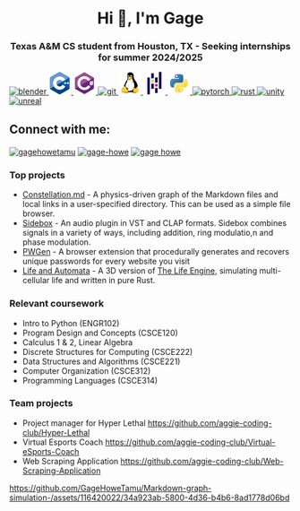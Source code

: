 <h1 align="center">Hi 👋, I'm Gage</h1>
<h3 align="center">Texas A&M CS student from Houston, TX - Seeking internships for summer 2024/2025</h3>

 [//]: # (<p align="left"> <a href="https://github.com/ryo-ma/github-profile-trophy"><img src="https://github-profile-trophy.vercel.app/?username=gagehowetamu" alt="gagehowetamu" /></a> </p>)

[//]: #  (https://codeforces.com/profile/ghowe)

<p align="left"> <a href="https://www.blender.org/" target="_blank" rel="noreferrer"> <img src="https://download.blender.org/branding/community/blender_community_badge_white.svg" alt="blender" width="40" height="40"/> </a> <a href="https://www.w3schools.com/cpp/" target="_blank" rel="noreferrer"> <img src="https://raw.githubusercontent.com/devicons/devicon/master/icons/cplusplus/cplusplus-original.svg" alt="cplusplus" width="40" height="40"/> </a> <a href="https://www.w3schools.com/cs/" target="_blank" rel="noreferrer"> <img src="https://raw.githubusercontent.com/devicons/devicon/master/icons/csharp/csharp-original.svg" alt="csharp" width="40" height="40"/> </a> <a href="https://git-scm.com/" target="_blank" rel="noreferrer"> <img src="https://www.vectorlogo.zone/logos/git-scm/git-scm-icon.svg" alt="git" width="40" height="40"/> </a> <a href="https://www.linux.org/" target="_blank" rel="noreferrer"> <img src="https://raw.githubusercontent.com/devicons/devicon/master/icons/linux/linux-original.svg" alt="linux" width="40" height="40"/> </a> <a href="https://pandas.pydata.org/" target="_blank" rel="noreferrer"> <img src="https://raw.githubusercontent.com/devicons/devicon/2ae2a900d2f041da66e950e4d48052658d850630/icons/pandas/pandas-original.svg" alt="pandas" width="40" height="40"/> </a> <a href="https://www.python.org" target="_blank" rel="noreferrer"> <img src="https://raw.githubusercontent.com/devicons/devicon/master/icons/python/python-original.svg" alt="python" width="40" height="40"/> </a> <a href="https://pytorch.org/" target="_blank" rel="noreferrer"> <img src="https://www.vectorlogo.zone/logos/pytorch/pytorch-icon.svg" alt="pytorch" width="40" height="40"/> </a> <a href="https://www.rust-lang.org" target="_blank" rel="noreferrer"> <img src="https://www.rust-lang.org/static/images/rust-logo-blk.svg" alt="rust" width="40" height="40"/> </a> <a href="https://unity.com/" target="_blank" rel="noreferrer"> <img src="https://www.vectorlogo.zone/logos/unity3d/unity3d-icon.svg" alt="unity" width="40" height="40"/> </a> <a href="https://unrealengine.com/" target="_blank" rel="noreferrer"> <img src="https://raw.githubusercontent.com/kenangundogan/fontisto/036b7eca71aab1bef8e6a0518f7329f13ed62f6b/icons/svg/brand/unreal-engine.svg" alt="unreal" width="40" height="40"/> </a> </p>

<h2 align="left">Connect with me:</h2>
<p align="left">
<a href="https://dev.to/gagehowetamu" target="blank"><img align="center" src="https://raw.githubusercontent.com/rahuldkjain/github-profile-readme-generator/master/src/images/icons/Social/devto.svg" alt="gagehowetamu" height="30" width="40" /></a>
<a href="https://linkedin.com/in/gage-howe" target="blank"><img align="center" src="https://raw.githubusercontent.com/rahuldkjain/github-profile-readme-generator/master/src/images/icons/Social/linked-in-alt.svg" alt="gage-howe" height="30" width="40" /></a>
<a href="https://www.leetcode.com/gage howe" target="blank"><img align="center" src="https://raw.githubusercontent.com/rahuldkjain/github-profile-readme-generator/master/src/images/icons/Social/leet-code.svg" alt="gage howe" height="30" width="40" /></a>  

### Top projects

* [Constellation.md](https://github.com/GageHoweTamu/Constellation.md) - A physics-driven graph of the Markdown files and local links in a user-specified directory. This can be used as a simple file browser.
* [Sidebox](https://github.com/GageHoweTamu/Sidebox) - An audio plugin in VST and CLAP formats. Sidebox combines signals in a variety of ways, including addition, ring modulatio,n and phase modulation.
* [PWGen](https://github.com/GageHoweTamu/PWGen) - A browser extension that procedurally generates and recovers unique passwords for every website you visit
* [Life and Automata](https://github.com/GageHoweTamu/Life-Automata-3D) - A 3D version of [The Life Engine,](https://thelifeengine.net/) simulating multi-cellular life and written in pure Rust.

### Relevant coursework
* Intro to Python (ENGR102)
* Program Design and Concepts (CSCE120)
* Calculus 1 & 2, Linear Algebra
* Discrete Structures for Computing (CSCE222)
* Data Structures and Algorithms (CSCE221)
* Computer Organization (CSCE312)
* Programming Languages (CSCE314)

### Team projects

* Project manager for Hyper Lethal    https://github.com/aggie-coding-club/Hyper-Lethal    
* Virtual Esports Coach     https://github.com/aggie-coding-club/Virtual-eSports-Coach
* Web Scraping Application    https://github.com/aggie-coding-club/Web-Scraping-Application

https://github.com/GageHoweTamu/Markdown-graph-simulation-/assets/116420022/34a923ab-5800-4d36-b4b6-8ad1778d06bd
